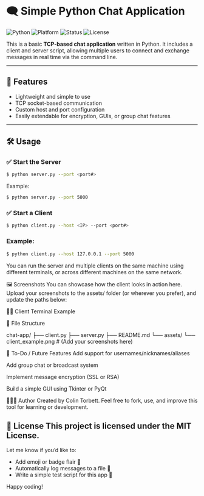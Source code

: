 # 🗨️ Simple Python Chat Application

![Python](https://img.shields.io/badge/Python-3.8%2B-blue)
![Platform](https://img.shields.io/badge/Platform-Cross--Platform-brightgreen)
![Status](https://img.shields.io/badge/Status-Active-success)
![License](https://img.shields.io/badge/License-MIT-green)


This is a basic **TCP-based chat application** written in Python. It includes a client and server script, allowing multiple users to connect and exchange messages in real time via the command line.

---

## 🚀 Features

- Lightweight and simple to use
- TCP socket-based communication
- Custom host and port configuration
- Easily extendable for encryption, GUIs, or group chat features

---

## 🛠️ Usage

### ✅ Start the Server

```bash
$ python server.py --port <port#>
```
Example:

```bash
$ python server.py --port 5000
```
### ✅ Start a Client
```bash
$ python client.py --host <IP> --port <port#>
```
### Example:

```bash
$ python client.py --host 127.0.0.1 --port 5000
```
You can run the server and multiple clients on the same machine using different terminals, or across different machines on the same network.

🖼️ Screenshots
You can showcase how the client looks in action here. Upload your screenshots to the assets/ folder (or wherever you prefer), and update the paths below:

🧑‍💻 Client Terminal Example

📁 File Structure

chat-app/
├── client.py
├── server.py
├── README.md
└── assets/
    └── client_example.png  # (Add your screenshots here)

📌 To-Do / Future Features
 Add support for usernames/nicknames/aliases

 Add group chat or broadcast system

 Implement message encryption (SSL or RSA)

 Build a simple GUI using Tkinter or PyQt

🧙🏽‍♂️ Author
Created by Colin Torbett.
Feel free to fork, use, and improve this tool for learning or development.

📜 License
This project is licensed under the MIT License.
---

Let me know if you’d like to:
- Add emoji or badge flair 🌟
- Automatically log messages to a file 📄
- Write a simple test script for this app 🧪

Happy coding!